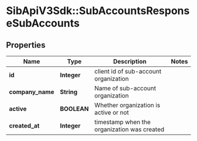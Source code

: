 # SibApiV3Sdk::SubAccountsResponseSubAccounts

## Properties
Name | Type | Description | Notes
------------ | ------------- | ------------- | -------------
**id** | **Integer** | client id of sub-account organization | 
**company_name** | **String** | Name of sub-account organization | 
**active** | **BOOLEAN** | Whether organization is active or not | 
**created_at** | **Integer** | timestamp when the organization was created | 


